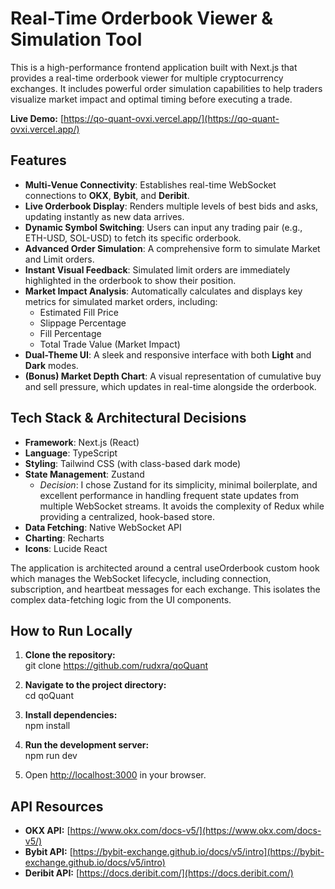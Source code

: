 # **Real-Time Orderbook Viewer & Simulation Tool**

This is a high-performance frontend application built with Next.js that provides a real-time orderbook viewer for multiple cryptocurrency exchanges. It includes powerful order simulation capabilities to help traders visualize market impact and optimal timing before executing a trade.

**Live Demo:** [https://qo-quant-ovxi.vercel.app/](https://qo-quant-ovxi.vercel.app/)

## **Features**

* **Multi-Venue Connectivity**: Establishes real-time WebSocket connections to **OKX**, **Bybit**, and **Deribit**.  
* **Live Orderbook Display**: Renders multiple levels of best bids and asks, updating instantly as new data arrives.  
* **Dynamic Symbol Switching**: Users can input any trading pair (e.g., ETH-USD, SOL-USD) to fetch its specific orderbook.  
* **Advanced Order Simulation**: A comprehensive form to simulate Market and Limit orders.  
* **Instant Visual Feedback**: Simulated limit orders are immediately highlighted in the orderbook to show their position.  
* **Market Impact Analysis**: Automatically calculates and displays key metrics for simulated market orders, including:  
  * Estimated Fill Price  
  * Slippage Percentage  
  * Fill Percentage  
  * Total Trade Value (Market Impact)  
* **Dual-Theme UI**: A sleek and responsive interface with both **Light** and **Dark** modes.  
* **(Bonus) Market Depth Chart**: A visual representation of cumulative buy and sell pressure, which updates in real-time alongside the orderbook.

## **Tech Stack & Architectural Decisions**

* **Framework**: Next.js (React)  
* **Language**: TypeScript  
* **Styling**: Tailwind CSS (with class-based dark mode)  
* **State Management**: Zustand  
  * *Decision*: I chose Zustand for its simplicity, minimal boilerplate, and excellent performance in handling frequent state updates from multiple WebSocket streams. It avoids the complexity of Redux while providing a centralized, hook-based store.  
* **Data Fetching**: Native WebSocket API  
* **Charting**: Recharts  
* **Icons**: Lucide React

The application is architected around a central useOrderbook custom hook which manages the WebSocket lifecycle, including connection, subscription, and heartbeat messages for each exchange. This isolates the complex data-fetching logic from the UI components.

## **How to Run Locally**

1. **Clone the repository:**  
   git clone https://github.com/rudxra/qoQuant

2. **Navigate to the project directory:**  
   cd qoQuant

3. **Install dependencies:**  
   npm install

4. **Run the development server:**  
   npm run dev

5. Open [http://localhost:3000](https://www.google.com/search?q=http://localhost:3000) in your browser.

## **API Resources**

* **OKX API:** [https://www.okx.com/docs-v5/](https://www.okx.com/docs-v5/)  
* **Bybit API:** [https://bybit-exchange.github.io/docs/v5/intro](https://bybit-exchange.github.io/docs/v5/intro)  
* **Deribit API:** [https://docs.deribit.com/](https://docs.deribit.com/)